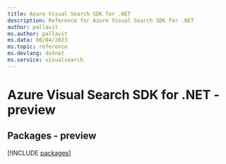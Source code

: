 ```yaml
---
title: Azure Visual Search SDK for .NET
description: Reference for Azure Visual Search SDK for .NET
author: pallavit
ms.author: pallavit
ms.data: 08/04/2023
ms.topic: reference
ms.devlang: dotnet
ms.service: visualsearch
---
```

# Azure Visual Search SDK for .NET - preview
## Packages - preview
[!INCLUDE [packages](visual-search-index.md)]